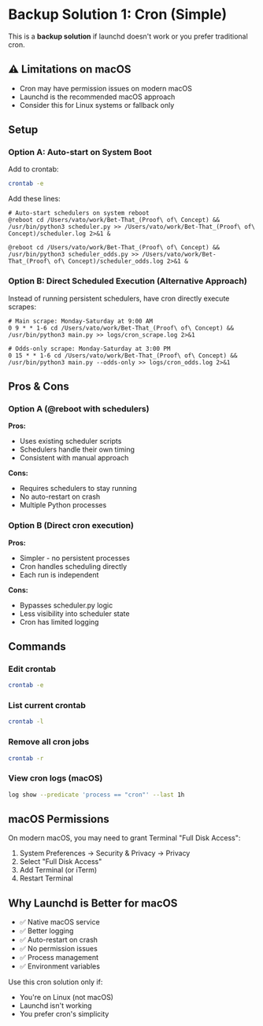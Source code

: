 # Backup Solution 1: Cron (Simple)

This is a **backup solution** if launchd doesn't work or you prefer traditional cron.

## ⚠️ Limitations on macOS
- Cron may have permission issues on modern macOS
- Launchd is the recommended macOS approach
- Consider this for Linux systems or fallback only

## Setup

### Option A: Auto-start on System Boot

Add to crontab:

```bash
crontab -e
```

Add these lines:

```cron
# Auto-start schedulers on system reboot
@reboot cd /Users/vato/work/Bet-That_(Proof\ of\ Concept) && /usr/bin/python3 scheduler.py >> /Users/vato/work/Bet-That_(Proof\ of\ Concept)/scheduler.log 2>&1 &

@reboot cd /Users/vato/work/Bet-That_(Proof\ of\ Concept) && /usr/bin/python3 scheduler_odds.py >> /Users/vato/work/Bet-That_(Proof\ of\ Concept)/scheduler_odds.log 2>&1 &
```

### Option B: Direct Scheduled Execution (Alternative Approach)

Instead of running persistent schedulers, have cron directly execute scrapes:

```cron
# Main scrape: Monday-Saturday at 9:00 AM
0 9 * * 1-6 cd /Users/vato/work/Bet-That_(Proof\ of\ Concept) && /usr/bin/python3 main.py >> logs/cron_scrape.log 2>&1

# Odds-only scrape: Monday-Saturday at 3:00 PM
0 15 * * 1-6 cd /Users/vato/work/Bet-That_(Proof\ of\ Concept) && /usr/bin/python3 main.py --odds-only >> logs/cron_odds.log 2>&1
```

## Pros & Cons

### Option A (@reboot with schedulers)
**Pros:**
- Uses existing scheduler scripts
- Schedulers handle their own timing
- Consistent with manual approach

**Cons:**
- Requires schedulers to stay running
- No auto-restart on crash
- Multiple Python processes

### Option B (Direct cron execution)
**Pros:**
- Simpler - no persistent processes
- Cron handles scheduling directly
- Each run is independent

**Cons:**
- Bypasses scheduler.py logic
- Less visibility into scheduler state
- Cron has limited logging

## Commands

### Edit crontab
```bash
crontab -e
```

### List current crontab
```bash
crontab -l
```

### Remove all cron jobs
```bash
crontab -r
```

### View cron logs (macOS)
```bash
log show --predicate 'process == "cron"' --last 1h
```

## macOS Permissions

On modern macOS, you may need to grant Terminal "Full Disk Access":

1. System Preferences → Security & Privacy → Privacy
2. Select "Full Disk Access"
3. Add Terminal (or iTerm)
4. Restart Terminal

## Why Launchd is Better for macOS

- ✅ Native macOS service
- ✅ Better logging
- ✅ Auto-restart on crash
- ✅ No permission issues
- ✅ Process management
- ✅ Environment variables

Use this cron solution only if:
- You're on Linux (not macOS)
- Launchd isn't working
- You prefer cron's simplicity
